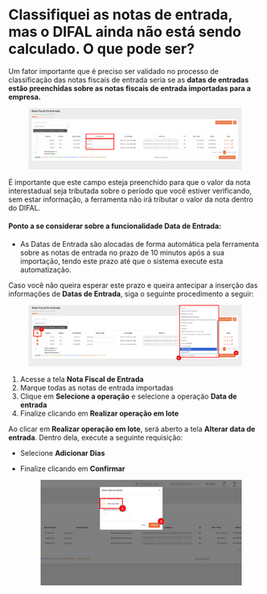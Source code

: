 # Classifiquei as notas de entrada, mas o DIFAL ainda não está sendo calculado. O que pode ser?

Um fator importante que é preciso ser validado no processo de classificação das notas fiscais de entrada seria se as **datas de entradas estão preenchidas sobre as notas fiscais de entrada importadas para a empresa.**

<figure><img src="../.gitbook/assets/image (5).png" alt=""><figcaption></figcaption></figure>

É importante que este campo esteja preenchido para que o valor da nota interestadual seja tributada sobre o período que você estiver verificando, sem estar informação, a ferramenta não irá tributar o valor da nota dentro do DIFAL.

#### Ponto a se considerar sobre a funcionalidade Data de Entrada:

* As Datas de Entrada são alocadas de forma automática pela ferramenta sobre as notas de entrada no prazo de 10 minutos após a sua importação, tendo este prazo até que o sistema execute esta automatização.

Caso você não queira esperar este prazo e queira antecipar a inserção das informações de **Datas de Entrada**, siga o seguinte procedimento a seguir:

<figure><img src="../.gitbook/assets/image (1) (1) (1) (1) (1).png" alt=""><figcaption></figcaption></figure>

1. Acesse a tela **Nota Fiscal de Entrada**
2. Marque todas as notas de entrada importadas
3. Clique em **Selecione a operação** e selecione a operação **Data de entrada**
4. Finalize clicando em **Realizar operação em lote**

Ao clicar em **Realizar operação em lote**, será aberto a tela **Alterar data de entrada**. Dentro dela, execute a seguinte requisição:

* Selecione **Adicionar Dias**
*   Finalize clicando em **Confirmar**

    <figure><img src="../.gitbook/assets/image (2) (1) (1) (1).png" alt=""><figcaption></figcaption></figure>
